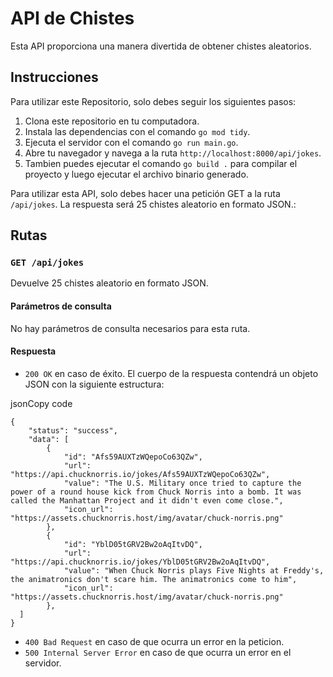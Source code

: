 API de Chistes
==============

Esta API proporciona una manera divertida de obtener chistes aleatorios.

Instrucciones
-------------

Para utilizar este Repositorio, solo debes seguir los siguientes pasos:

1.  Clona este repositorio en tu computadora.
2.  Instala las dependencias con el comando `go mod tidy`.
3.  Ejecuta el servidor con el comando `go run main.go`.
4.  Abre tu navegador y navega a la ruta `http://localhost:8000/api/jokes`.
5.  Tambien puedes ejecutar el comando `go build .` para compilar el proyecto y luego ejecutar el archivo binario generado.

Para utilizar esta API, solo debes hacer una petición GET a la ruta `/api/jokes`. La respuesta será 25 chistes aleatorio en formato JSON.:

Rutas
-----

### `GET /api/jokes`

Devuelve 25 chistes aleatorio en formato JSON.

#### Parámetros de consulta

No hay parámetros de consulta necesarios para esta ruta.

#### Respuesta

-   `200 OK` en caso de éxito. El cuerpo de la respuesta contendrá un objeto JSON con la siguiente estructura:

jsonCopy code

```
{
	"status": "success",
	"data": [
		{
			"id": "Afs59AUXTzWQepoCo63QZw",
			"url": "https://api.chucknorris.io/jokes/Afs59AUXTzWQepoCo63QZw",
			"value": "The U.S. Military once tried to capture the power of a round house kick from Chuck Norris into a bomb. It was called the Manhattan Project and it didn't even come close.",
			"icon_url": "https://assets.chucknorris.host/img/avatar/chuck-norris.png"
		},
		{
			"id": "YblD05tGRV2Bw2oAqItvDQ",
			"url": "https://api.chucknorris.io/jokes/YblD05tGRV2Bw2oAqItvDQ",
			"value": "When Chuck Norris plays Five Nights at Freddy's, the animatronics don't scare him. The animatronics come to him",
			"icon_url": "https://assets.chucknorris.host/img/avatar/chuck-norris.png"
		},
  ]
}
```

-   `400 Bad Request` en caso de que ocurra un error en la peticion.
-   `500 Internal Server Error` en caso de que ocurra un error en el servidor.